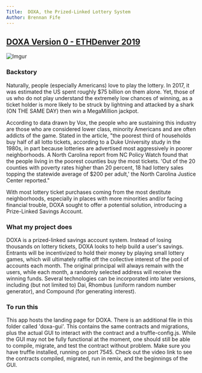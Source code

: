 ```yaml
---
Title:  DOXA, the Prized-Linked Lottery System
Author: Brennan Fife
---
```


## [DOXA Version 0 - ETHDenver 2019](https://github.com/brennanfife/DOXA-V0)

![Imgur](https://i.imgur.com/OBwX1EY.png)

### Backstory
Naturally, people (especially Americans) love to play the lottery. 
In 2017, it was estimated the US spent roughly $75 billion on them alone. Yet, those of us who do not play understand the extremely low chances of winning, as a ticket holder is more likely to be struck by lightning and attacked by a shark (ON THE SAME DAY) then win a MegaMillion jackpot.

According to data drawn by Vox, the people who are sustaining this industry are those who are considered lower class, minority Americans and are often addicts of the game. Stated in the article, "the poorest third of households buy half of all lotto tickets, according to a Duke University study in the 1980s, in part because lotteries are advertised most aggressively in poorer neighborhoods. A North Carolina report from NC Policy Watch found that the people living in the poorest counties buy the most tickets. 'Out of the 20 counties with poverty rates higher than 20 percent, 18 had lottery sales topping the statewide average of $200 per adult,' the North Carolina Justice Center reported."

With most lottery ticket purchases coming from the most destitute neighborhoods, especially in places with more minorities and/or facing financial trouble, DOXA sought to offer a potential solution, introducing a Prize-Linked Savings Account. 

### What my project does
DOXA is a prized-linked savings account system. Instead of losing thousands on lottery tickets, DOXA looks to help build a user's savings. 
Entrants will be incentivized to hold their money by playing small lottery games, which will ultimately raffle off the collective interest of the pool of accounts each month. The original principal will always remain with the users, while each month, a randomly selected address will receive the winning funds. Several technologies can be incorporated into later versions, including (but not limited to) Dai, Rhombus (uniform random number generator), and Compound (for generating interest).

### To run this
This app hosts the landing page for DOXA. There is an additional file in this folder called 'doxa-gui'. This contains the same contracts and migrations, plus the actual GUI to interact with the contract and a truffle-config.js.
While the GUI may not be fully functional at the moment, one should still be able to compile, migrate, and test the contract without problem. Make sure you have truffle installed, running on port 7545. Check out the video link to see the contracts compiled, migrated, run in remix, and the beginnings of the GUI.